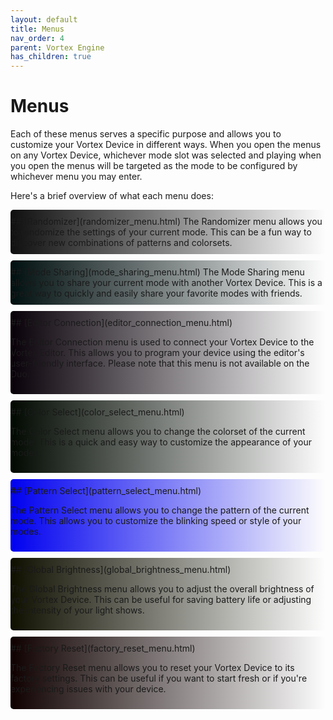 ```yaml
---
layout: default
title: Menus
nav_order: 4
parent: Vortex Engine
has_children: true
---
```


<style>
.section {
    padding: 10px 0;
    margin: 10px 0;
    border-radius: 5px;
}

.white  { background: linear-gradient(to right, #0f0f0f, transparent); }
.cyan   { background: linear-gradient(to right, #000f0f, transparent); }
.purple { background: linear-gradient(to right, #080008, transparent); }
.green  { background: linear-gradient(to right, #000800, transparent); }
.blue   { background: linear-gradient(to right, #0000f0, transparent); }
.yellow { background: linear-gradient(to right, #0f0f00, transparent); }
.red    { background: linear-gradient(to right, #0f0000, transparent); }
</style>

# Menus

Each of these menus serves a specific purpose and allows you to customize your Vortex Device in different ways. When you open the menus on any Vortex Device, whichever mode slot was selected and playing when you open the menus will be targeted as the mode to be configured by whichever menu you may enter.

Here's a brief overview of what each menu does:

<div class="section white"> 
## [Randomizer](randomizer_menu.html)
The Randomizer menu allows you to randomize the settings of your current mode. This can be a fun way to discover new combinations of patterns and colorsets.
</div>

<div class="section cyan"> 
## [Mode Sharing](mode_sharing_menu.html)
The Mode Sharing menu allows you to share your current mode with another Vortex Device. This is a great way to quickly and easily share your favorite modes with friends.
</div>

<div class="section purple"> 
## [Editor Connection](editor_connection_menu.html)

The Editor Connection menu is used to connect your Vortex Device to the Vortex Editor. This allows you to program your device using the editor's user-friendly interface. Please note that this menu is not available on the Duo.
</div>

<div class="section green"> 
## [Color Select](color_select_menu.html)

The Color Select menu allows you to change the colorset of the current mode. This is a quick and easy way to customize the appearance of your modes.
</div>

<div class="section blue"> 
## [Pattern Select](pattern_select_menu.html)

The Pattern Select menu allows you to change the pattern of the current mode. This allows you to customize the blinking speed or style of your modes.
</div>

<div class="section yellow"> 
## [Global Brightness](global_brightness_menu.html)

The Global Brightness menu allows you to adjust the overall brightness of your Vortex Device. This can be useful for saving battery life or adjusting the intensity of your light shows.
</div>

<div class="section red"> 
## [Factory Reset](factory_reset_menu.html)

The Factory Reset menu allows you to reset your Vortex Device to its factory settings. This can be useful if you want to start fresh or if you're experiencing issues with your device.
</div>
